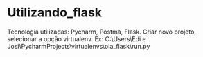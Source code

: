 # Utilizando_flask
Tecnologia utilizadas: Pycharm, Postma, Flask.
Criar novo projeto, selecionar a opção virtualenv.
Ex: C:\Users\Edi e Josi\PycharmProjects\virtualenvs\ola_flask\run.py

